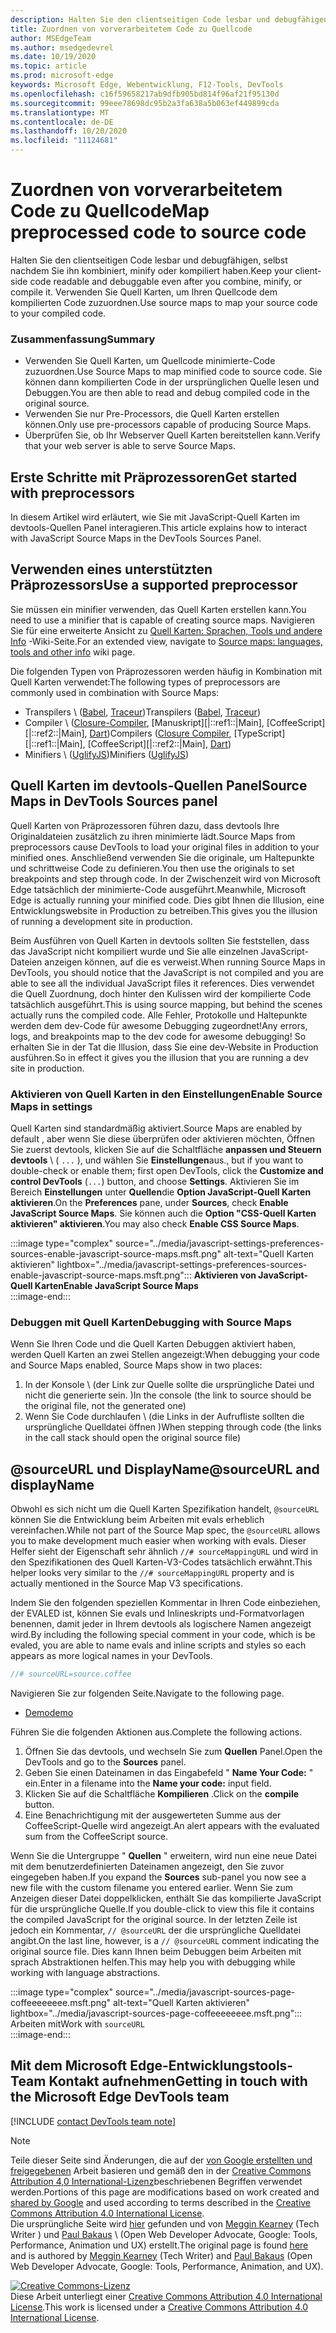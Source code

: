 ```yaml
---
description: Halten Sie den clientseitigen Code lesbar und debugfähigen, selbst nachdem Sie ihn kombiniert, minify oder kompiliert haben.
title: Zuordnen von vorverarbeitetem Code zu Quellcode
author: MSEdgeTeam
ms.author: msedgedevrel
ms.date: 10/19/2020
ms.topic: article
ms.prod: microsoft-edge
keywords: Microsoft Edge, Webentwicklung, F12-Tools, DevTools
ms.openlocfilehash: c16f59658217ab9dfb905bd814f96af21f95130d
ms.sourcegitcommit: 99eee78698dc95b2a3fa638a5b063ef449899cda
ms.translationtype: MT
ms.contentlocale: de-DE
ms.lasthandoff: 10/20/2020
ms.locfileid: "11124681"
---
```

<!-- Copyright Meggin Kearney and Paul Bakaus

   Licensed under the Apache License, Version 2.0 (the "License");
   you may not use this file except in compliance with the License.
   You may obtain a copy of the License at

       https://www.apache.org/licenses/LICENSE-2.0

   Unless required by applicable law or agreed to in writing, software
   distributed under the License is distributed on an "AS IS" BASIS,
   WITHOUT WARRANTIES OR CONDITIONS OF ANY KIND, either express or implied.
   See the License for the specific language governing permissions and
   limitations under the License.  -->  

# <span data-ttu-id="5088d-104">Zuordnen von vorverarbeitetem Code zu Quellcode</span><span class="sxs-lookup"><span data-stu-id="5088d-104">Map preprocessed code to source code</span></span>  

<span data-ttu-id="5088d-105">Halten Sie den clientseitigen Code lesbar und debugfähigen, selbst nachdem Sie ihn kombiniert, minify oder kompiliert haben.</span><span class="sxs-lookup"><span data-stu-id="5088d-105">Keep your client-side code readable and debuggable even after you combine, minify, or compile it.</span></span>  <span data-ttu-id="5088d-106">Verwenden Sie Quell Karten, um Ihren Quellcode dem kompilierten Code zuzuordnen.</span><span class="sxs-lookup"><span data-stu-id="5088d-106">Use source maps to map your source code to your compiled code.</span></span>  

### <span data-ttu-id="5088d-107">Zusammenfassung</span><span class="sxs-lookup"><span data-stu-id="5088d-107">Summary</span></span>  

*   <span data-ttu-id="5088d-108">Verwenden Sie Quell Karten, um Quellcode minimierte-Code zuzuordnen.</span><span class="sxs-lookup"><span data-stu-id="5088d-108">Use Source Maps to map minified code to source code.</span></span> <span data-ttu-id="5088d-109">Sie können dann kompilierten Code in der ursprünglichen Quelle lesen und Debuggen.</span><span class="sxs-lookup"><span data-stu-id="5088d-109">You are then able to read and debug compiled code in the original source.</span></span>  
*   <span data-ttu-id="5088d-110">Verwenden Sie nur Pre-Processors, die Quell Karten erstellen können.</span><span class="sxs-lookup"><span data-stu-id="5088d-110">Only use pre-processors capable of producing Source Maps.</span></span>  
*   <span data-ttu-id="5088d-111">Überprüfen Sie, ob Ihr Webserver Quell Karten bereitstellen kann.</span><span class="sxs-lookup"><span data-stu-id="5088d-111">Verify that your web server is able to serve Source Maps.</span></span>  
    
<!--todo: add link to preprocessors capable of producing Source Maps when section is available -->  
<!--[]: /web/tools/setup/setup-preprocessors?#supported_preprocessors ""  -->  

## <span data-ttu-id="5088d-112">Erste Schritte mit Präprozessoren</span><span class="sxs-lookup"><span data-stu-id="5088d-112">Get started with preprocessors</span></span>  

<span data-ttu-id="5088d-113">In diesem Artikel wird erläutert, wie Sie mit JavaScript-Quell Karten im devtools-Quellen Panel interagieren.</span><span class="sxs-lookup"><span data-stu-id="5088d-113">This article explains how to interact with JavaScript Source Maps in the DevTools Sources Panel.</span></span>  <!--For a first overview of what preprocessors are, how each may help, and how Source Maps work; see Set Up CSS & JS Preprocessors.  -->  

<!--todo: add link to Set Up CSS & JS Preprocessors when section is available -->  
<!--[]: /web/tools/setup/setup-preprocessors#debugging-and-editing-preprocessed-content ""  -->  

## <span data-ttu-id="5088d-114">Verwenden eines unterstützten Präprozessors</span><span class="sxs-lookup"><span data-stu-id="5088d-114">Use a supported preprocessor</span></span>  

<span data-ttu-id="5088d-115">Sie müssen ein minifier verwenden, das Quell Karten erstellen kann.</span><span class="sxs-lookup"><span data-stu-id="5088d-115">You need to use a minifier that is capable of creating source maps.</span></span>  <!--For the most popular options, navigate to preprocessor support section.  -->  <span data-ttu-id="5088d-116">Navigieren Sie für eine erweiterte Ansicht zu [Quell Karten: Sprachen, Tools und andere Info][GitHubWikiSourceMapsLanguagesTools] -Wiki-Seite.</span><span class="sxs-lookup"><span data-stu-id="5088d-116">For an extended view, navigate to [Source maps: languages, tools and other info][GitHubWikiSourceMapsLanguagesTools] wiki page.</span></span>  

<!--todo: add link to see the preprocessor support section when section is available -->  
<!--[]: /web/tools/setup/setup-preprocessors?#supported_preprocessors ""  -->  

<span data-ttu-id="5088d-117">Die folgenden Typen von Präprozessoren werden häufig in Kombination mit Quell Karten verwendet:</span><span class="sxs-lookup"><span data-stu-id="5088d-117">The following types of preprocessors are commonly used in combination with Source Maps:</span></span>  

*   <span data-ttu-id="5088d-118">Transpilers \ ([Babel][BabelJS], [Traceur][GitHubWikiGoogleTraceurCompiler]\)</span><span class="sxs-lookup"><span data-stu-id="5088d-118">Transpilers \([Babel][BabelJS], [Traceur][GitHubWikiGoogleTraceurCompiler]\)</span></span>  
*   <span data-ttu-id="5088d-119">Compiler \ ([Closure-Compiler][GitHubGoogleClosureCompiler], [Manuskript][|::ref1::|Main], [CoffeeScript][|::ref2::|Main], [Dart][DartMain]\)</span><span class="sxs-lookup"><span data-stu-id="5088d-119">Compilers \([Closure Compiler][GitHubGoogleClosureCompiler], [TypeScript][|::ref1::|Main], [CoffeeScript][|::ref2::|Main], [Dart][DartMain]\)</span></span>  
*   <span data-ttu-id="5088d-120">Minifiers \ ([UglifyJS][GitHubMishooUglifyJS]\)</span><span class="sxs-lookup"><span data-stu-id="5088d-120">Minifiers \([UglifyJS][GitHubMishooUglifyJS]\)</span></span>  
    
## <span data-ttu-id="5088d-121">Quell Karten im devtools-Quellen Panel</span><span class="sxs-lookup"><span data-stu-id="5088d-121">Source Maps in DevTools Sources panel</span></span>  

<span data-ttu-id="5088d-122">Quell Karten von Präprozessoren führen dazu, dass devtools Ihre Originaldateien zusätzlich zu ihren minimierte lädt.</span><span class="sxs-lookup"><span data-stu-id="5088d-122">Source Maps from preprocessors cause DevTools to load your original files in addition to your minified ones.</span></span>  <span data-ttu-id="5088d-123">Anschließend verwenden Sie die originale, um Haltepunkte und schrittweise Code zu definieren.</span><span class="sxs-lookup"><span data-stu-id="5088d-123">You then use the originals to set breakpoints and step through code.</span></span>  <span data-ttu-id="5088d-124">In der Zwischenzeit wird von Microsoft Edge tatsächlich der minimierte-Code ausgeführt.</span><span class="sxs-lookup"><span data-stu-id="5088d-124">Meanwhile, Microsoft Edge is actually running your minified code.</span></span> <span data-ttu-id="5088d-125">Dies gibt Ihnen die Illusion, eine Entwicklungswebsite in Production zu betreiben.</span><span class="sxs-lookup"><span data-stu-id="5088d-125">This gives you the illusion of running a development site in production.</span></span>  

<span data-ttu-id="5088d-126">Beim Ausführen von Quell Karten in devtools sollten Sie feststellen, dass das JavaScript nicht kompiliert wurde und Sie alle einzelnen JavaScript-Dateien anzeigen können, auf die es verweist.</span><span class="sxs-lookup"><span data-stu-id="5088d-126">When running Source Maps in DevTools, you should notice that the JavaScript is not compiled and you are able to see all the individual JavaScript files it references.</span></span>  <span data-ttu-id="5088d-127">Dies verwendet die Quell Zuordnung, doch hinter den Kulissen wird der kompilierte Code tatsächlich ausgeführt.</span><span class="sxs-lookup"><span data-stu-id="5088d-127">This is using source mapping, but behind the scenes actually runs the compiled code.</span></span>  <span data-ttu-id="5088d-128">Alle Fehler, Protokolle und Haltepunkte werden dem dev-Code für awesome Debugging zugeordnet!</span><span class="sxs-lookup"><span data-stu-id="5088d-128">Any errors, logs, and breakpoints map to the dev code for awesome debugging!</span></span>  <span data-ttu-id="5088d-129">So erhalten Sie in der Tat die Illusion, dass Sie eine dev-Website in Production ausführen.</span><span class="sxs-lookup"><span data-stu-id="5088d-129">So in effect it gives you the illusion that you are running a dev site in production.</span></span>  

### <span data-ttu-id="5088d-130">Aktivieren von Quell Karten in den Einstellungen</span><span class="sxs-lookup"><span data-stu-id="5088d-130">Enable Source Maps in settings</span></span>  

<span data-ttu-id="5088d-131">Quell Karten sind standardmäßig aktiviert.</span><span class="sxs-lookup"><span data-stu-id="5088d-131">Source Maps are enabled by default</span></span> <!--\(as of Microsoft Edge 39\)--><span data-ttu-id="5088d-132">, aber wenn Sie diese überprüfen oder aktivieren möchten, Öffnen Sie zuerst devtools, klicken Sie auf die Schaltfläche **anpassen und Steuern devtools** \ ( `...` \), und wählen Sie **Einstellungen**aus.</span><span class="sxs-lookup"><span data-stu-id="5088d-132">, but if you want to double-check or enable them; first open DevTools, click the **Customize and control DevTools** \(`...`\) button, and choose **Settings**.</span></span>  <span data-ttu-id="5088d-133">Aktivieren Sie im Bereich **Einstellungen** unter **Quellen**die **Option JavaScript-Quell Karten aktivieren**.</span><span class="sxs-lookup"><span data-stu-id="5088d-133">On the **Preferences** pane, under **Sources**, check **Enable JavaScript Source Maps**.</span></span>  <span data-ttu-id="5088d-134">Sie können auch die **Option "CSS-Quell Karten aktivieren" aktivieren**.</span><span class="sxs-lookup"><span data-stu-id="5088d-134">You may also check **Enable CSS Source Maps**.</span></span>  

:::image type="complex" source="../media/javascript-settings-preferences-sources-enable-javascript-source-maps.msft.png" alt-text="Quell Karten aktivieren" lightbox="../media/javascript-settings-preferences-sources-enable-javascript-source-maps.msft.png":::
   **<span data-ttu-id="5088d-136">Aktivieren von JavaScript-Quell Karten</span><span class="sxs-lookup"><span data-stu-id="5088d-136">Enable JavaScript Source Maps</span></span>**  
:::image-end:::  

### <span data-ttu-id="5088d-137">Debuggen mit Quell Karten</span><span class="sxs-lookup"><span data-stu-id="5088d-137">Debugging with Source Maps</span></span>  

<span data-ttu-id="5088d-138">Wenn Sie Ihren Code und die Quell Karten Debuggen aktiviert haben, werden Quell Karten an zwei Stellen angezeigt:</span><span class="sxs-lookup"><span data-stu-id="5088d-138">When debugging your code and Source Maps enabled, Source Maps show in two places:</span></span>  

1.  <span data-ttu-id="5088d-139">In der Konsole \ (der Link zur Quelle sollte die ursprüngliche Datei und nicht die generierte sein. \)</span><span class="sxs-lookup"><span data-stu-id="5088d-139">In the console \(the link to source should be the original file, not the generated one\)</span></span>  
1.  <span data-ttu-id="5088d-140">Wenn Sie Code durchlaufen \ (die Links in der Aufrufliste sollten die ursprüngliche Quelldatei öffnen \)</span><span class="sxs-lookup"><span data-stu-id="5088d-140">When stepping through code \(the links in the call stack should open the original source file\)</span></span>  
    
<!--todo: add link to debugging your code when section is available -->  
<!--[DebugBreakpointsStepCode]: ../debug/breakpoints/step-code.md ""  -->  

## <span data-ttu-id="5088d-141">@sourceURL und DisplayName</span><span class="sxs-lookup"><span data-stu-id="5088d-141">@sourceURL and displayName</span></span>  

<span data-ttu-id="5088d-142">Obwohl es sich nicht um die Quell Karten Spezifikation handelt, `@sourceURL` können Sie die Entwicklung beim Arbeiten mit evals erheblich vereinfachen.</span><span class="sxs-lookup"><span data-stu-id="5088d-142">While not part of the Source Map spec, the `@sourceURL` allows you to make development much easier when working with evals.</span></span>  <span data-ttu-id="5088d-143">Dieser Helfer sieht der Eigenschaft sehr ähnlich `//# sourceMappingURL` und wird in den Spezifikationen des Quell Karten-V3-Codes tatsächlich erwähnt.</span><span class="sxs-lookup"><span data-stu-id="5088d-143">This helper looks very similar to the `//# sourceMappingURL` property and is actually mentioned in the Source Map V3 specifications.</span></span>  

<span data-ttu-id="5088d-144">Indem Sie den folgenden speziellen Kommentar in Ihren Code einbeziehen, der EVALED ist, können Sie evals und Inlineskripts und-Formatvorlagen benennen, damit jeder in Ihrem devtools als logischere Namen angezeigt wird.</span><span class="sxs-lookup"><span data-stu-id="5088d-144">By including the following special comment in your code, which is be evaled, you are able to name evals and inline scripts and styles so each appears as more logical names in your DevTools.</span></span>  

```javascript
//# sourceURL=source.coffee
```  

<span data-ttu-id="5088d-145">Navigieren Sie zur folgenden Seite.</span><span class="sxs-lookup"><span data-stu-id="5088d-145">Navigate to the following page.</span></span>  

*   [<span data-ttu-id="5088d-146">Demo</span><span class="sxs-lookup"><span data-stu-id="5088d-146">demo</span></span>][CssNinjaDemoSourceMapping]

<span data-ttu-id="5088d-147">Führen Sie die folgenden Aktionen aus.</span><span class="sxs-lookup"><span data-stu-id="5088d-147">Complete the following actions.</span></span>  

1.  <span data-ttu-id="5088d-148">Öffnen Sie das devtools, und wechseln Sie zum **Quellen** Panel.</span><span class="sxs-lookup"><span data-stu-id="5088d-148">Open the DevTools and go to the **Sources** panel.</span></span>  
1.  <span data-ttu-id="5088d-149">Geben Sie einen Dateinamen in das Eingabefeld " **Name Your Code:** " ein.</span><span class="sxs-lookup"><span data-stu-id="5088d-149">Enter in a filename into the **Name your code:** input field.</span></span>  
1.  <span data-ttu-id="5088d-150">Klicken Sie auf die Schaltfläche **Kompilieren** .</span><span class="sxs-lookup"><span data-stu-id="5088d-150">Click on the **compile** button.</span></span>  
1.  <span data-ttu-id="5088d-151">Eine Benachrichtigung mit der ausgewerteten Summe aus der CoffeeScript-Quelle wird angezeigt.</span><span class="sxs-lookup"><span data-stu-id="5088d-151">An alert appears with the evaluated sum from the CoffeeScript source.</span></span>  
    
<span data-ttu-id="5088d-152">Wenn Sie die Untergruppe " **Quellen** " erweitern, wird nun eine neue Datei mit dem benutzerdefinierten Dateinamen angezeigt, den Sie zuvor eingegeben haben.</span><span class="sxs-lookup"><span data-stu-id="5088d-152">If you expand the **Sources** sub-panel you now see a new file with the custom filename you entered earlier.</span></span>  <span data-ttu-id="5088d-153">Wenn Sie zum Anzeigen dieser Datei doppelklicken, enthält Sie das kompilierte JavaScript für die ursprüngliche Quelle.</span><span class="sxs-lookup"><span data-stu-id="5088d-153">If you double-click to view this file it contains the compiled JavaScript for the original source.</span></span>  <span data-ttu-id="5088d-154">In der letzten Zeile ist jedoch ein Kommentar, `// @sourceURL` der die ursprüngliche Quelldatei angibt.</span><span class="sxs-lookup"><span data-stu-id="5088d-154">On the last line, however, is a `// @sourceURL` comment indicating the original source file.</span></span>  <span data-ttu-id="5088d-155">Dies kann Ihnen beim Debuggen beim Arbeiten mit sprach Abstraktionen helfen.</span><span class="sxs-lookup"><span data-stu-id="5088d-155">This may help you with debugging while working with language abstractions.</span></span>  

:::image type="complex" source="../media/javascript-sources-page-coffeeeeeeee.msft.png" alt-text="Quell Karten aktivieren" lightbox="../media/javascript-sources-page-coffeeeeeeee.msft.png":::
   <span data-ttu-id="5088d-157">Arbeiten mit</span><span class="sxs-lookup"><span data-stu-id="5088d-157">Work with</span></span> `sourceURL`  
:::image-end:::  

## <span data-ttu-id="5088d-158">Mit dem Microsoft Edge-Entwicklungstools-Team Kontakt aufnehmen</span><span class="sxs-lookup"><span data-stu-id="5088d-158">Getting in touch with the Microsoft Edge DevTools team</span></span>

[!INCLUDE [contact DevTools team note](../includes/contact-devtools-team-note.md)]  

<!-- links -->  

[BabelJS]: https://babeljs.io "Babel ist ein JavaScript-Compiler"  

[CoffeeScriptMain]: https://coffeescript.org "CoffeeScript"  

[CssNinjaDemoSourceMapping]: https://www.thecssninja.com/demo/source_mapping/compile.html "Ein einfaches Beispiel für//# sourceURL eval Naming"  

[DartMain]: https://www.dartlang.org "Dart-Programmiersprache"  

[GitHubGoogleClosureCompiler]: https://github.com/google/closure-compiler "Google/Closure-Compiler | GitHub"  

[GitHubMishooUglifyJS]: https://github.com/mishoo/UglifyJS "mishoo/UglifyJS | GitHub"  

[GitHubWikiSourceMapsLanguagesTools]: https://github.com/ryanseddon/source-map/wiki/Source-maps:-languages,-tools-and-other-info "Quell Karten: Sprachen, Tools und andere Informationen | GitHub-wiki"  

[GitHubWikiGoogleTraceurCompiler]: https://github.com/google/traceur-compiler/wiki/Getting-Started "Erste Schritte-Google/Traceur-Compiler | GitHub-wiki"  

[TypeScriptMain]: https://www.typescriptlang.org "TypeScript"  

> [!NOTE]
> <span data-ttu-id="5088d-168">Teile dieser Seite sind Änderungen, die auf der [von Google erstellten und freigegebenen][GoogleSitePolicies] Arbeit basieren und gemäß den in der [Creative Commons Attribution 4,0 International-Lizenz][CCA4IL]beschriebenen Begriffen verwendet werden.</span><span class="sxs-lookup"><span data-stu-id="5088d-168">Portions of this page are modifications based on work created and [shared by Google][GoogleSitePolicies] and used according to terms described in the [Creative Commons Attribution 4.0 International License][CCA4IL].</span></span>  
> <span data-ttu-id="5088d-169">Die ursprüngliche Seite wird [hier](https://developers.google.com/web/tools/chrome-devtools/javascript/source-maps) gefunden und von [Meggin Kearney][MegginKearney] (Tech Writer \) und [Paul Bakaus][PaulBakaus] \ (Open Web Developer Advocate, Google: Tools, Performance, Animation und UX) erstellt.</span><span class="sxs-lookup"><span data-stu-id="5088d-169">The original page is found [here](https://developers.google.com/web/tools/chrome-devtools/javascript/source-maps) and is authored by [Meggin Kearney][MegginKearney] \(Tech Writer\) and [Paul Bakaus][PaulBakaus] \(Open Web Developer Advocate, Google: Tools, Performance, Animation, and UX\).</span></span>  

[![Creative Commons-Lizenz][CCby4Image]][CCA4IL]  
<span data-ttu-id="5088d-171">Diese Arbeit unterliegt einer [Creative Commons Attribution 4.0 International License][CCA4IL].</span><span class="sxs-lookup"><span data-stu-id="5088d-171">This work is licensed under a [Creative Commons Attribution 4.0 International License][CCA4IL].</span></span>  

[CCA4IL]: https://creativecommons.org/licenses/by/4.0  
[CCby4Image]: https://i.creativecommons.org/l/by/4.0/88x31.png  
[GoogleSitePolicies]: https://developers.google.com/terms/site-policies  
[KayceBasques]: https://developers.google.com/web/resources/contributors/kaycebasques  
[MegginKearney]: https://developers.google.com/web/resources/contributors/megginkearney  
[PaulBakaus]: https://developers.google.com/web/resources/contributors/pbakaus  

